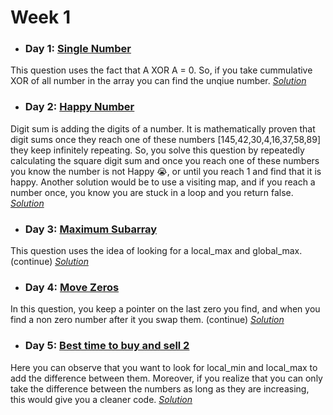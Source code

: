 # Week 1

* ### Day 1: [Single Number]([https://leetcode.com/explore/other/card/30-day-leetcoding-challenge/528/week-1/3283/](https://leetcode.com/explore/other/card/30-day-leetcoding-challenge/528/week-1/3283/))
This question uses the fact that A XOR A = 0. So, if you take cummulative XOR of all number in the array you can find the unqiue number.
[*Solution*](single_number.c++)

* ### Day 2: [Happy Number]([https://leetcode.com/explore/other/card/30-day-leetcoding-challenge/528/week-1/3284/](https://leetcode.com/explore/other/card/30-day-leetcoding-challenge/528/week-1/3284/))
Digit sum is adding the digits of a number. It is mathematically proven that digit sums once they reach one of these numbers [145,42,30,4,16,37,58,89] they keep infinitely repeating. So, you solve this question by repeatedly calculating the square digit sum and once you reach one of these numbers you know the number is not Happy :sob:, or until you reach 1 and find that it is happy. Another solution would be to use a visiting map, and if you reach a number once, you know you are stuck in a loop and you return false.
[*Solution*](happy_number.c++)

* ### Day 3: [Maximum Subarray]([https://leetcode.com/explore/other/card/30-day-leetcoding-challenge/528/week-1/3285/](https://leetcode.com/explore/other/card/30-day-leetcoding-challenge/528/week-1/3285/))
This question uses the idea of looking for a local_max and global_max. (continue)
[*Solution*](maximum_subarray.c++)

* ### Day 4: [Move Zeros]([https://leetcode.com/explore/other/card/30-day-leetcoding-challenge/528/week-1/3286/](https://leetcode.com/explore/other/card/30-day-leetcoding-challenge/528/week-1/3286/))
In this question, you keep a pointer on the last zero you find, and when you find a non zero number after it you swap them. (continue)
[*Solution*](move_zeros.c++)

* ### Day 5: [Best time to buy and sell 2]([https://leetcode.com/explore/other/card/30-day-leetcoding-challenge/528/week-1/3287/](https://leetcode.com/explore/other/card/30-day-leetcoding-challenge/528/week-1/3287/))
Here you can observe that you want to look for local_min and local_max to add the difference between them. Moreover, if you realize that you can only take the difference between the numbers as long as they are increasing, this would give you a cleaner code.
[*Solution*](best_time_to_buy_sell_2.c++)